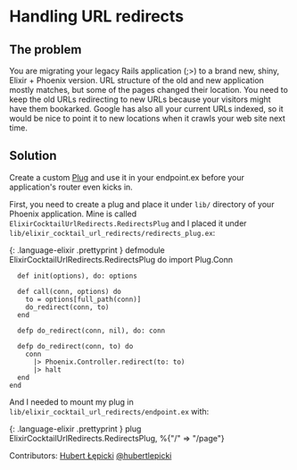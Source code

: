 # Handling URL redirects

## The problem

You are migrating your legacy Rails application (;>) to a brand new,
shiny, Elixir + Phoenix version. URL structure of the old and new
application mostly matches, but some of the pages changed their
location. You need to keep the old URLs redirecting to new URLs because
your visitors might have them bookarked. Google has also all your
current URLs indexed, so it would be nice to point it to new locations
when it crawls your web site next time.

## Solution

Create a custom [Plug](http://hexdocs.pm/plug) and use it in your
endpoint.ex before your application's router even kicks in.

First, you need to create a plug and place it under `lib/` directory of
your Phoenix application. Mine is called
`ElixirCocktailUrlRedirects.RedirectsPlug` and I placed it under
`lib/elixir_cocktail_url_redirects/redirects_plug.ex`:

{: .language-elixir .prettyprint }
    defmodule ElixirCocktailUrlRedirects.RedirectsPlug do
      import Plug.Conn

      def init(options), do: options

      def call(conn, options) do
        to = options[full_path(conn)]
        do_redirect(conn, to)
      end

      defp do_redirect(conn, nil), do: conn

      defp do_redirect(conn, to) do
        conn
          |> Phoenix.Controller.redirect(to: to)
          |> halt
      end
    end

And I needed to mount my plug in
`lib/elixir_cocktail_url_redirects/endpoint.ex` with:


{: .language-elixir .prettyprint }
  plug ElixirCocktailUrlRedirects.RedirectsPlug, %{"/" => "/page"}

Contributors:
[Hubert Łępicki](mailto:hubert.lepicki@amberbit.com)
[@hubertlepicki](http://twitter.com/hubertlepicki)

